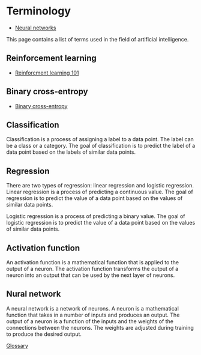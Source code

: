 # Terminology

- [Neural networks](https://wiki.pathmind.com/neural-network)

This page contains a list of terms used in the field of artificial intelligence.

## Reinforcement learning
- [Reinforcment learning 101](https://towardsdatascience.com/reinforcement-learning-101-e24b50e1d292)

## Binary cross-entropy
- [Binary cross-entropy](https://towardsdatascience.com/understanding-binary-cross-entropy-log-loss-a-visual-explanation-a3ac6025181a)

## Classification

Classification is a process of assigning a label to a data point. The label can be a class or a category. The goal of classification is to predict the label of a data point based on the labels of similar data points.

## Regression

There are two types of regression: linear regression and logistic regression. Linear regression is a process of predicting a continuous value. The goal of regression is to predict the value of a data point based on the values of similar data points.

Logistic regression is a process of predicting a binary value. The goal of logistic regression is to predict the value of a data point based on the values of similar data points.

## Activation function

An activation function is a mathematical function that is applied to the output of a neuron. The activation function transforms the output of a neuron into an output that can be used by the next layer of neurons.

## Nural network

A neural network is a network of neurons. A neuron is a mathematical function that takes in a number of inputs and produces an output. The output of a neuron is a function of the inputs and the weights of the connections between the neurons. The weights are adjusted during training to produce the desired output.


[Glossary](https://towardsdatascience.com/the-beginners-glossary-of-neural-network-terms-a9617354078)
